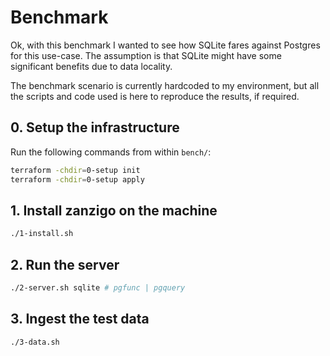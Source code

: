 # Benchmark

Ok, with this benchmark I wanted to see how SQLite fares against Postgres for this use-case.
The assumption is that SQLite might have some significant benefits due to data locality.

The benchmark scenario is currently hardcoded to my environment, but all the scripts and code used is here to reproduce the results, if required.

## 0. Setup the infrastructure

Run the following commands from within `bench/`:
```bash
terraform -chdir=0-setup init
terraform -chdir=0-setup apply
```

## 1. Install zanzigo on the machine
```bash
./1-install.sh
```

## 2. Run the server
```bash
./2-server.sh sqlite # pgfunc | pgquery
```

## 3. Ingest the test data
```bash
./3-data.sh
```
